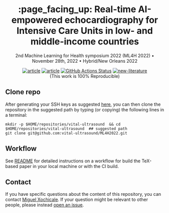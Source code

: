 <h1 align="center">:page_facing_up: Real-time AI-empowered echocardiography for Intensive Care Units in low- and middle-income countries </h1>
<div align="center">

2nd Machine Learning for Health symposium 2022 (ML4H 2022) • November 28th, 2022 • Hybrid/New Orleans 2022

[![article](https://img.shields.io/badge/article-arXiv-orange.svg)](https://arxiv.org/abs/.) 
[![article](https://img.shields.io/badge/video-YouTube-red.svg)](https://www.youtube.com/watch?v=) 
[![GitHub Actions Status](https://github.com/vital-ultrasound/2022-echocardiography-proceedings/workflows/CI-LaTeX/badge.svg)](https://github.com/vital-ultrasound/2022-echocardiography-proceedings/actions) [![new-literature](https://img.shields.io/badge/check-abstract-blue.svg)](https://github.com/vital-ultrasound/2022-echocardiography-proceedings/blob/pdfs/ml4h2022.pdf)  
(This work is 100% Reproducible)   
</div>

## Clone repo
After generating your SSH keys as suggested [here](https://docs.github.com/en/github/authenticating-to-github/generating-a-new-ssh-key-and-adding-it-to-the-ssh-agent), you can then clone the repository in the suggested path by typing (or copying) the following lines in a terminal:
```
mkdir -p $HOME/repositories/vital-ultrasound  && cd $HOME/repositories/vital-ultrasound  ## suggested path
git clone git@github.com:vital-ultrasound/ML4H2022.git
```

## Workflow 
See [README](workflow/README.md) for detailed instructions on a workflow for build the TeX-based paper in your local machine or with the CI build.

## Contact 
If you have specific questions about the content of this repository, you can contact [Miguel Xochicale](mailto:miguel.xochicale@kcl.ac.uk?subject="[2022-proceedings-for-echocardiography]"). 
If your question might be relevant to other people, please instead [open an issue](https://github.com/vital-ultrasound/2022-echocardiography-proceedings/issues).
